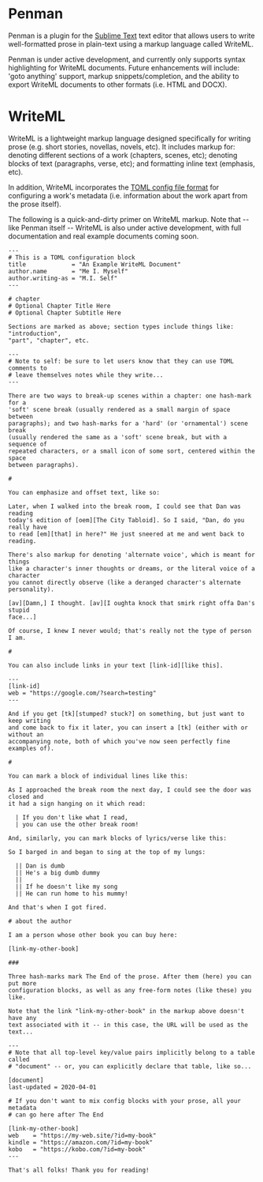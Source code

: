 # Penman

Penman is a plugin for the [Sublime Text][sublime-text] text editor that allows
users to write well-formatted prose in plain-text using a markup language called
WriteML.

Penman is under active development, and currently only supports syntax
highlighting for WriteML documents. Future enhancements will include: 'goto
anything' support, markup snippets/completion, and the ability to export WriteML
documents to other formats (i.e. HTML and DOCX).

# WriteML

WriteML is a lightweight markup language designed specifically for writing prose
(e.g. short stories, novellas, novels, etc). It includes markup for: denoting
different sections of a work (chapters, scenes, etc); denoting blocks of text
(paragraphs, verse, etc); and formatting inline text (emphasis, etc).

In addition, WriteML incorporates the [TOML config file format][toml-github] for
configuring a work's metadata (i.e. information about the work apart from the
prose itself).

The following is a quick-and-dirty primer on WriteML markup. Note that -- like
Penman itself -- WriteML is also under active development, with full
documentation and real example documents coming soon.

```
---
# This is a TOML configuration block
title             = "An Example WriteML Document"
author.name       = "Me I. Myself"
author.writing-as = "M.I. Self"
---

# chapter
# Optional Chapter Title Here
# Optional Chapter Subtitle Here

Sections are marked as above; section types include things like: "introduction",
"part", "chapter", etc.

---
# Note to self: be sure to let users know that they can use TOML comments to
# leave themselves notes while they write...
---

There are two ways to break-up scenes within a chapter: one hash-mark for a
'soft' scene break (usually rendered as a small margin of space between
paragraphs); and two hash-marks for a 'hard' (or 'ornamental') scene break
(usually rendered the same as a 'soft' scene break, but with a sequence of
repeated characters, or a small icon of some sort, centered within the space
between paragraphs).

#

You can emphasize and offset text, like so:

Later, when I walked into the break room, I could see that Dan was reading
today's edition of [oem][The City Tabloid]. So I said, "Dan, do you really have
to read [em][that] in here?" He just sneered at me and went back to reading.

There's also markup for denoting 'alternate voice', which is meant for things
like a character's inner thoughts or dreams, or the literal voice of a character
you cannot directly observe (like a deranged character's alternate personality).

[av][Damn,] I thought. [av][I oughta knock that smirk right offa Dan's stupid
face...]

Of course, I knew I never would; that's really not the type of person I am.

#

You can also include links in your text [link-id][like this].

---
[link-id]
web = "https://google.com/?search=testing"
---

And if you get [tk][stumped? stuck?] on something, but just want to keep writing
and come back to fix it later, you can insert a [tk] (either with or without an
accompanying note, both of which you've now seen perfectly fine examples of).

#

You can mark a block of individual lines like this:

As I approached the break room the next day, I could see the door was closed and
it had a sign hanging on it which read:

  | If you don't like what I read,
  | you can use the other break room!

And, similarly, you can mark blocks of lyrics/verse like this:

So I barged in and began to sing at the top of my lungs:

  || Dan is dumb
  || He's a big dumb dummy
  ||
  || If he doesn't like my song
  || He can run home to his mummy!

And that's when I got fired.

# about the author

I am a person whose other book you can buy here:

[link-my-other-book]

###

Three hash-marks mark The End of the prose. After them (here) you can put more
configuration blocks, as well as any free-form notes (like these) you like.

Note that the link "link-my-other-book" in the markup above doesn't have any
text associated with it -- in this case, the URL will be used as the text...

---
# Note that all top-level key/value pairs implicitly belong to a table called
# "document" -- or, you can explicitly declare that table, like so...

[document]
last-updated = 2020-04-01

# If you don't want to mix config blocks with your prose, all your metadata
# can go here after The End

[link-my-other-book]
web    = "https://my-web.site/?id=my-book"
kindle = "https://amazon.com/?id=my-book"
kobo   = "https://kobo.com/?id=my-book"
---

That's all folks! Thank you for reading!
```

[sublime-text]: https://www.sublimetext.com
[toml-github]: https://github.com/toml-lang/toml